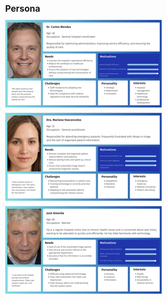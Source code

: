 # Persona

![alt text](<./img/Persona1.png>)

![alt text](<./img/Persona2.png>)

![alt text](<./img/Persona3.png>)